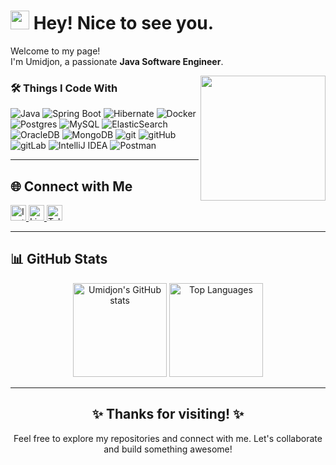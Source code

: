 <h1><img src="https://emojis.slackmojis.com/emojis/images/1531849430/4246/blob-sunglasses.gif?1531849430" width="30"/> Hey! Nice to see you.</h1>

<p>Welcome to my page! </br> I'm Umidjon, a passionate <strong>Java Software Engineer</strong>.</p>

<img align='right' src='https://user-images.githubusercontent.com/5713670/87202985-820dcb80-c2b6-11ea-9f56-7ec461c497c3.gif' width='200'>

<h3>🛠️ Things I Code With</h3>
<p>
  <img alt="Java" src="https://img.shields.io/badge/Java-orange?style=flat-square&logo=java" />
  <img alt="Spring Boot" src="https://img.shields.io/badge/Spring%20Boot-6DB33F?logo=springboot&logoColor=fff" />
  <img alt="Hibernate" src="https://img.shields.io/badge/Hibernate-59666C?logo=hibernate&logoColor=fff" />
  <img alt="Docker" src="https://img.shields.io/badge/-Docker-46a2f1?style=flat-square&logo=docker&logoColor=white" />
  <img alt="Postgres" src="https://img.shields.io/badge/Postgres-%23316192.svg?logo=postgresql&logoColor=white"/>
  <img alt="MySQL" src="https://img.shields.io/badge/MySQL-4479A1?logo=mysql&logoColor=fff" />
  <img alt="ElasticSearch" src="https://img.shields.io/badge/-ElasticSearch-005571?style=flat-square&logo=elasticsearch" />
  <img alt="OracleDB" src="https://custom-icon-badges.demolab.com/badge/Oracle-F80000?logo=oracle&logoColor=fff" />
  <img alt="MongoDB" src="https://img.shields.io/badge/-MongoDB-black?style=flat-square&logo=mongodb" />
  <img alt="git" src="https://img.shields.io/badge/-Git-black?style=flat-square&logo=git" />
  <img alt="gitHub" src="https://img.shields.io/badge/-GitHub-181717?style=flat-square&logo=github" />
  <img alt="gitLab" src="https://img.shields.io/badge/-GitLab-FCA121?style=flat-square&logo=gitlab" />
  <img alt="IntelliJ IDEA" src="https://img.shields.io/badge/IntelliJIDEA-000000.svg?logo=intellij-idea&logoColor=white" />
  <img alt="Postman" src="https://img.shields.io/badge/Postman-black?style=flat-square&logo=postman" />
</p>

---

<h2 align="left">🌐 Connect with Me</h2>

<p align="left">
  <a href="https://instagram.com/muydinov__u" target="_blank">
    <img src="https://img.shields.io/badge/Instagram-%23E4405F.svg?logo=Instagram&logoColor=white" height="25" alt="Instagram" />
  </a>
  <a href="https://www.linkedin.com/in/umidjon-tursunov-a64087228/" target="_blank">
    <img src="https://img.shields.io/badge/LinkedIn-%230077B5.svg?logo=linkedin&logoColor=white" height="25" alt="LinkedIn" />
  </a>
  <a href="https://t.me/muydinov_u" target="_blank">
    <img src="https://img.shields.io/badge/Telegram-%232CA5E0.svg?logo=telegram&logoColor=white" height="25" alt="Telegram" />
  </a>
</p>

---

<h2 align="left">📊 GitHub Stats</h2>

<div align="center">
  <img src="https://github-readme-stats.vercel.app/api?username=JohnUfo&show_icons=true&theme=radical" alt="Umidjon's GitHub stats" height="150" />
  <img src="https://github-readme-stats.vercel.app/api/top-langs/?username=JohnUfo&layout=compact&theme=radical" alt="Top Languages" height="150" />
</div>

---

<h2 align="center">✨ Thanks for visiting! ✨</h2>
<p align="center">Feel free to explore my repositories and connect with me. Let's collaborate and build something awesome!</p>
